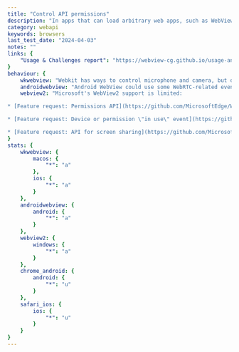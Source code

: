 ```yaml
---
title: "Control API permissions"
description: "In apps that can load arbitrary web apps, such as WebView-powered browsers, it is desirable to give users control over website permissions via custom native UI."
category: webapi
keywords: browsers
last_test_date: "2024-04-03"
notes: ""
links: {
    "Usage & Challenges report": "https://webview-cg.github.io/usage-and-challenges/#control-api-permissions",
}
behaviour: {
    wkwebview: "Webkit has ways to control microphone and camera, but doesn't support Geolocation.",
    androidwebview: "Android WebView could use some WebRTC-related events: [WebRTC IP leak](https://github.com/duckduckgo/Android/issues/429).",
    webview2: "Microsoft's WebView2 support is limited:

* [Feature request: Permissions API](https://github.com/MicrosoftEdge/WebView2Feedback/issues/2427)

* [Feature request: Device or permission \"in use\" event](https://github.com/MicrosoftEdge/WebView2Feedback/issues/2428)

* [Feature request: API for screen sharing](https://github.com/MicrosoftEdge/WebView2Feedback/issues/2442)"
}
stats: {
    wkwebview: {
        macos: {
            "*": "a"
        },
        ios: {
            "*": "a"
        }
    },
    androidwebview: {
        android: {
            "*": "a"
        }
    },
    webview2: {
        windows: {
            "*": "a"
        }
    },
    chrome_android: {
        android: {
            "*": "u"
        }
    },
    safari_ios: {
        ios: {
            "*": "u"
        }
    }
}
---
```


